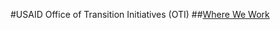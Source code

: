 #USAID Office of Transition Initiatives (OTI)
##[Where We Work](http://www.usaid.gov/political-transition-initiatives/where-we-work)

